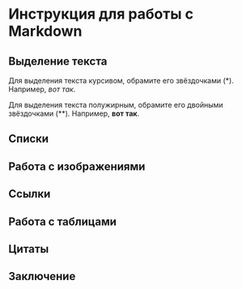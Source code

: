 # Инструкция для работы с Markdown

## Выделение текста
Для выделения текста курсивом, обрамите его звёздочками (*). Например, *вот так*.

Для выделения текста полужирным, обрамите его двойными звёздочками (**). Например, **вот так**.
## Списки

## Работа с изображениями

## Ссылки

## Работа с таблицами

## Цитаты

## Заключение
